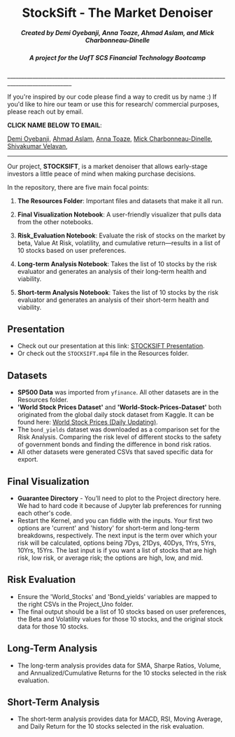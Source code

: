 <div align="center">

# StockSift - The Market Denoiser
##### Created by **Demi Oyebanji**, **Anna Toaze**, **Ahmad Aslam**, and **Mick Charbonneau-Dinelle** 
##### A project for the **UofT SCS Financial Technology Bootcamp**
</div>
_____________________________________________________________________________________________________

If you're inspired by our code please find a way to credit us by name :)
If you'd like to hire our team or use this for research/ commercial purposes, please reach out by email.

**CLICK NAME BELOW TO EMAIL**:


[Demi Oyebanji](mailto:oluwademiladeoyebanji@outlook.com),
[Ahmad Aslam](mailto:),
[Anna Toaze](mailto:anna.tz@live.com),
[Mick Charbonneau-Dinelle](mailto:),
[Shivakumar Velavan](mailto:),

_____________________________________________________________________________________________________

Our project, **STOCKSIFT**, is a market denoiser that allows early-stage investors a little peace of mind when making purchase decisions.

In the repository, there are five main focal points:

1. **The Resources Folder**: Important files and datasets that make it all run.

2. **Final Visualization Notebook**: A user-friendly visualizer that pulls data from the other notebooks.

3. **Risk_Evaluation Notebook**: Evaluate the risk of stocks on the market by beta, Value At Risk, volatility, and cumulative return—results in a list of 10 stocks based on user preferences.

4. **Long-term Analysis Notebook**: Takes the list of 10 stocks by the risk evaluator and generates an analysis of their long-term health and viability.

5. **Short-term Analysis Notebook**: Takes the list of 10 stocks by the risk evaluator and generates an analysis of their short-term health and viability.

## Presentation

- Check out our presentation at this link: [STOCKSIFT Presentation](https://www.canva.com/design/DAFxeHRpI5c/hGyI2nRsmO2C-EnDP72z9Q/view?utm_content=DAFxeHRpI5c&utm_campaign=designshare&utm_medium=link&utm_source=editor).
- Or check out the `STOCKSIFT.mp4` file in the Resources folder.

## Datasets

- **SP500 Data** was imported from `yfinance`. All other datasets are in the Resources folder.
- **'World Stock Prices Dataset'** and **'World-Stock-Prices-Dataset'** both originated from the global daily stock dataset from Kaggle. It can be found here: [World Stock Prices (Daily Updating)](https://www.kaggle.com).
- The `bond_yields` dataset was downloaded as a comparison set for the Risk Analysis. Comparing the risk level of different stocks to the safety of government bonds and finding the difference in bond risk ratios.
- All other datasets were generated CSVs that saved specific data for export.

## Final Visualization

- **Guarantee Directory** - You’ll need to plot to the Project directory here. We had to hard code it because of Jupyter lab preferences for running each other's code.
- Restart the Kernel, and you can fiddle with the inputs. Your first two options are 'current' and 'history' for short-term and long-term breakdowns, respectively. The next input is the term over which your risk will be calculated, options being 7Dys, 21Dys, 40Dys, 1Yrs, 5Yrs, 10Yrs, 15Yrs. The last input is if you want a list of stocks that are high risk, low risk, or average risk; the options are high, low, and mid.

## Risk Evaluation

- Ensure the 'World_Stocks' and 'Bond_yields' variables are mapped to the right CSVs in the Project_Uno folder.
- The final output should be a list of 10 stocks based on user preferences, the Beta and Volatility values for those 10 stocks, and the original stock data for those 10 stocks.

## Long-Term Analysis

- The long-term analysis provides data for SMA, Sharpe Ratios, Volume, and Annualized/Cumulative Returns for the 10 stocks selected in the risk evaluation.

## Short-Term Analysis

- The short-term analysis provides data for MACD, RSI, Moving Average, and Daily Return for the 10 stocks selected in the risk evaluation.


